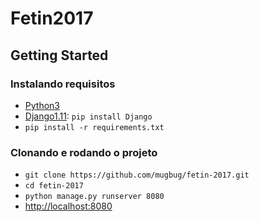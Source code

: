 # Fetin2017
## Getting Started
### Instalando requisitos
* [Python3](https://www.python.org/downloads/)
* [Django1.11](https://docs.djangoproject.com/en/1.11/intro/install/): `pip install Django`
* `pip install -r requirements.txt`

### Clonando e rodando o projeto
- `git clone https://github.com/mugbug/fetin-2017.git`
- `cd fetin-2017`
- `python manage.py runserver 8080`
- [http://localhost:8080](http://localhost:8080)
